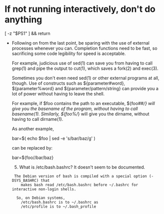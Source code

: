 # If not running interactively, don't do anything
[ -z "$PS1" ] && return

- Following on from the last point, be sparing with the use of
   external processes whenever you can. Completion functions need to be
   fast, so sacrificing some code legibility for speed is acceptable.

   For example, judicious use of sed(1) can save you from having to
   call grep(1) and pipe the output to cut(1), which saves a fork(2)
   and exec(3).

   Sometimes you don't even need sed(1) or other external programs at
   all, though. Use of constructs such as ${parameter#word},
   ${parameter%word} and ${parameter/pattern/string} can provide you a
   lot of power without having to leave the shell.

   For example, if $foo contains the path to an executable, ${foo##*/}
   will give you the basename of the program, without having to call
   basename(1). Similarly, ${foo%/*} will give you the dirname, without
   having to call dirname(1).

   As another example,

     bar=$( echo $foo | sed -e 's/bar/baz/g' )

   can be replaced by:

     bar=${foo//bar/baz}


     5. What is /etc/bash.bashrc? It doesn't seem to be documented.

       The Debian version of bash is compiled with a special option (-DSYS_BASHRC) that
          makes bash read /etc/bash.bashrc before ~/.bashrc for interactive non-login shells.

        So, on Debian systems,
          /etc/bash.bashrc is to ~/.bashrc as
          /etc/profile is to ~/.bash_profile
